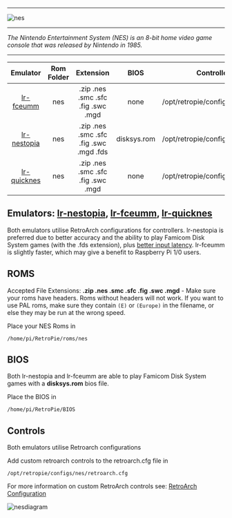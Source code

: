 ***
![nes](https://cloud.githubusercontent.com/assets/10035308/12213379/4a0e517a-b634-11e5-98c4-91cc27549706.png)
***
_The Nintendo Entertainment System (NES) is an 8-bit home video game console that was released by Nintendo in 1985._

***

| Emulator | Rom Folder | Extension | BIOS |  Controller Config |
| :---: | :---: | :---: | :---: | :---: |
| [lr-fceumm](https://github.com/libretro/libretro-fceumm) | nes  | .zip .nes .smc .sfc .fig .swc .mgd | none | /opt/retropie/configs/nes/retroarch.cfg |
| [lr-nestopia](https://github.com/libretro/nestopia) | nes  | .zip .nes .smc .sfc .fig .swc .mgd .fds | disksys.rom | /opt/retropie/configs/nes/retroarch.cfg |
| [lr-quicknes](https://github.com/libretro/QuickNES_Core) | nes  | .zip .nes .smc .sfc .fig .swc .mgd | none | /opt/retropie/configs/nes/retroarch.cfg |

## Emulators: [lr-nestopia](https://github.com/libretro/nestopia), [lr-fceumm](https://github.com/libretro/libretro-fceumm), [lr-quicknes](https://github.com/libretro/QuickNES_Core)

Both emulators utilise RetroArch configurations for controllers. lr-nestopia is preferred due to better accuracy and the ability to play Famicom Disk System games (with the .fds extension), plus [better input latency](http://libretro.com/forums/showthread.php?t=5428&p=41746&viewfull=1#post41746). lr-fceumm is slightly faster, which may give a benefit to Raspberry Pi 1/0 users.

## ROMS

Accepted File Extensions: **.zip .nes .smc .sfc .fig .swc .mgd** - Make sure your roms have headers. Roms without headers will not work. If you want to use PAL roms, make sure they contain `(E)` or `(Europe)` in the filename, or else they may be run at the wrong speed.

Place your NES Roms in
```
/home/pi/RetroPie/roms/nes
```
## BIOS

Both lr-nestopia and lr-fceumm are able to play Famicom Disk System games with a **disksys.rom** bios file.

Place the BIOS in
```
/home/pi/RetroPie/BIOS
```
## Controls

Both emulators utilise Retroarch configurations

Add custom retroarch controls to the retroarch.cfg file in
```shell
/opt/retropie/configs/nes/retroarch.cfg
```
For more information on custom RetroArch controls see: [RetroArch Configuration](https://github.com/petrockblog/RetroPie-Setup/wiki/RetroArch-Configuration)

![nesdiagram](https://cloud.githubusercontent.com/assets/10035308/8245062/4f0c5b8e-15e6-11e5-9255-b920543518d6.png)